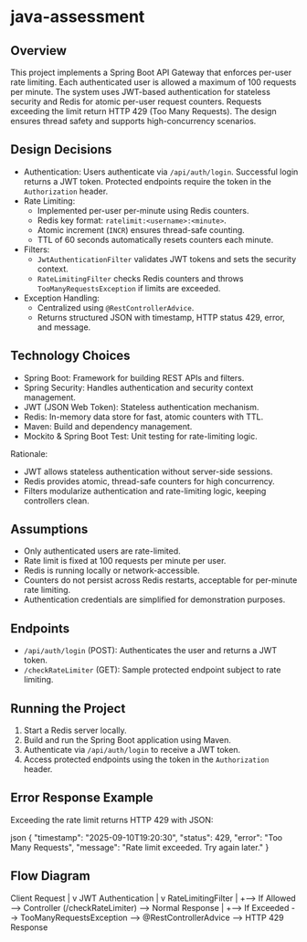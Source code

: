 # java-assessment
  
## Overview

This project implements a Spring Boot API Gateway that enforces per-user rate limiting. Each authenticated user is allowed a maximum of 100 requests per minute. The system uses JWT-based authentication for stateless security and Redis for atomic per-user request counters. Requests exceeding the limit return HTTP 429 (Too Many Requests). The design ensures thread safety and supports high-concurrency scenarios.

## Design Decisions

- Authentication: Users authenticate via `/api/auth/login`. Successful login returns a JWT token. Protected endpoints require the token in the `Authorization` header.  
- Rate Limiting:  
  - Implemented per-user per-minute using Redis counters.  
  - Redis key format: `ratelimit:<username>:<minute>`.  
  - Atomic increment (`INCR`) ensures thread-safe counting.  
  - TTL of 60 seconds automatically resets counters each minute.  
- Filters:  
  - `JwtAuthenticationFilter` validates JWT tokens and sets the security context.  
  - `RateLimitingFilter` checks Redis counters and throws `TooManyRequestsException` if limits are exceeded.  
- Exception Handling:  
  - Centralized using `@RestControllerAdvice`.  
  - Returns structured JSON with timestamp, HTTP status 429, error, and message.

## Technology Choices

- Spring Boot: Framework for building REST APIs and filters.  
- Spring Security: Handles authentication and security context management.  
- JWT (JSON Web Token): Stateless authentication mechanism.  
- Redis: In-memory data store for fast, atomic counters with TTL.  
- Maven: Build and dependency management.  
- Mockito & Spring Boot Test: Unit testing for rate-limiting logic.

Rationale:  
- JWT allows stateless authentication without server-side sessions.  
- Redis provides atomic, thread-safe counters for high concurrency.  
- Filters modularize authentication and rate-limiting logic, keeping controllers clean.

## Assumptions

- Only authenticated users are rate-limited.  
- Rate limit is fixed at 100 requests per minute per user.  
- Redis is running locally or network-accessible.  
- Counters do not persist across Redis restarts, acceptable for per-minute rate limiting.  
- Authentication credentials are simplified for demonstration purposes.

## Endpoints

- `/api/auth/login` (POST): Authenticates the user and returns a JWT token.  
- `/checkRateLimiter` (GET): Sample protected endpoint subject to rate limiting.

## Running the Project

1. Start a Redis server locally.  
2. Build and run the Spring Boot application using Maven.  
3. Authenticate via `/api/auth/login` to receive a JWT token.  
4. Access protected endpoints using the token in the `Authorization` header.

## Error Response Example

Exceeding the rate limit returns HTTP 429 with JSON:

json
{
  "timestamp": "2025-09-10T19:20:30",
  "status": 429,
  "error": "Too Many Requests",
  "message": "Rate limit exceeded. Try again later."
}   
          


## Flow Diagram
          
Client Request
       |
       v
JWT Authentication
       |
       v
RateLimitingFilter
       |
       +--> If Allowed --> Controller (/checkRateLimiter) --> Normal Response
       |
       +--> If Exceeded --> TooManyRequestsException --> @RestControllerAdvice --> HTTP 429 Response


                        
